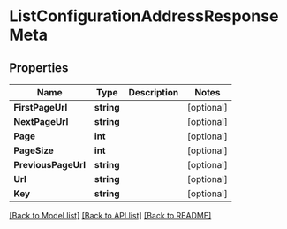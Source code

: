 # ListConfigurationAddressResponseMeta

## Properties

Name | Type | Description | Notes
------------ | ------------- | ------------- | -------------
**FirstPageUrl** | **string** |  |[optional] 
**NextPageUrl** | **string** |  |[optional] 
**Page** | **int** |  |[optional] 
**PageSize** | **int** |  |[optional] 
**PreviousPageUrl** | **string** |  |[optional] 
**Url** | **string** |  |[optional] 
**Key** | **string** |  |[optional] 

[[Back to Model list]](../README.md#documentation-for-models) [[Back to API list]](../README.md#documentation-for-api-endpoints) [[Back to README]](../README.md)


